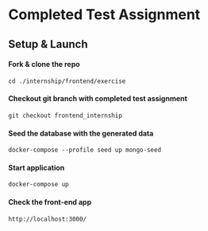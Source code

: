 # Completed Test Assignment

## Setup & Launch

#### Fork & clone the repo
```
cd ./internship/frontend/exercise
```
#### Checkout git branch with completed test assignment
```
git checkout frontend_internship
```
#### Seed the database with the generated data
```
docker-compose --profile seed up mongo-seed
```
#### Start application 
```
docker-compose up
```
#### Check the front-end app
```
http://localhost:3000/
```
